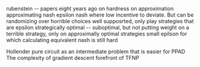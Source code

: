 rubenstein -- papers eight years ago on hardness on approximation
approximating nash
    epsilon nash where low incentive to deviate. But can be randomizing over horrible choices
    well supposrted, only play strategies that are epsilon strategically optimal -- suboptimal, but not putting weight on a terrible strategy, only on approximally optimal strategies
    small epilson for which calculating equivalent nash is still hard

Hollender
    pure circuit as an intermediate problem that is easier for PPAD
    The complexity of gradient descent
    forefront of TFNP
